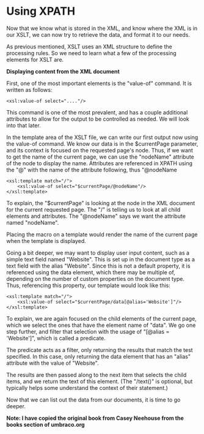# Using XPATH
Now that we know what is stored in the XML, and know where the XML is in our XSLT, we can now try to retrieve the data, and format it to our needs.

As previous mentioned, XSLT uses an XML structure to define the processing rules.  So we need to learn what a few of the processing elements for XSLT are.

**Displaying content from the XML document**

First, one of the most important elements is the "value-of" command.  It is written as follows:

	<xsl:value-of select="...."/>

This command is one of the most prevalent, and has a couple additional attributes to allow for the output to be controlled as needed.  We will look into that later.

In the template area of the XSLT file, we can write our first output now using the value-of  command.  We know our data is in the $currentPage parameter, and its context is focused on the requested page's node.  Thus, if we want to get the name of the current page, we can use the "nodeName" attribute of the node to display the name.  Attributes are referenced in XPATH using the "@" with the name of the attribute following, thus "@nodeName

	<xsl:template match="/">
		<xsl:value-of select="$currentPage/@nodeName"/>
	</xsl:template>

To explain, the "$currentPage" is looking at the node in the XML document for the current requested page.  The "/" is telling us to look at all child elements and attributes.  The "@nodeName" says we want the attribute named "nodeName".

Placing the macro on a template would render the name of the current page when the template is displayed.

Going a bit deeper, we may want to display user input content, such as a simple text field named "Website".  This is set up in the document type as a text field with the alias "Website".  Since this is not a default property, it is referenced using the data element, which there may be multiple of, depending on the number of custom properties on the document type.  Thus, referencing this property, our template would look like this:

	<xsl:template match="/">
		<xsl:value-of select="$currentPage/data[@alias='Website']"/>
	</xsl:template>

To explain, we are again focused on the child elements of the current page, which we select the ones that have the element name of "data".  We go one step further, and filter that selection with the usage of "[@alias = 'Website']", which is called a predicate.

The predicate acts as a filter, only returning the results that match the test specified.  In this case, only returning the data element that has an "alias" attribute with the value of "Website".

The results are then passed along to the next item that selects the child items, and we return the text of this element.  (The "/text()" is optional, but typically helps some understand the context of their statement.)

Now that we can list out the data from our documents, it is time to go deeper.

**Note: I have copied the original book from Casey Neehouse from the books section of umbraco.org**